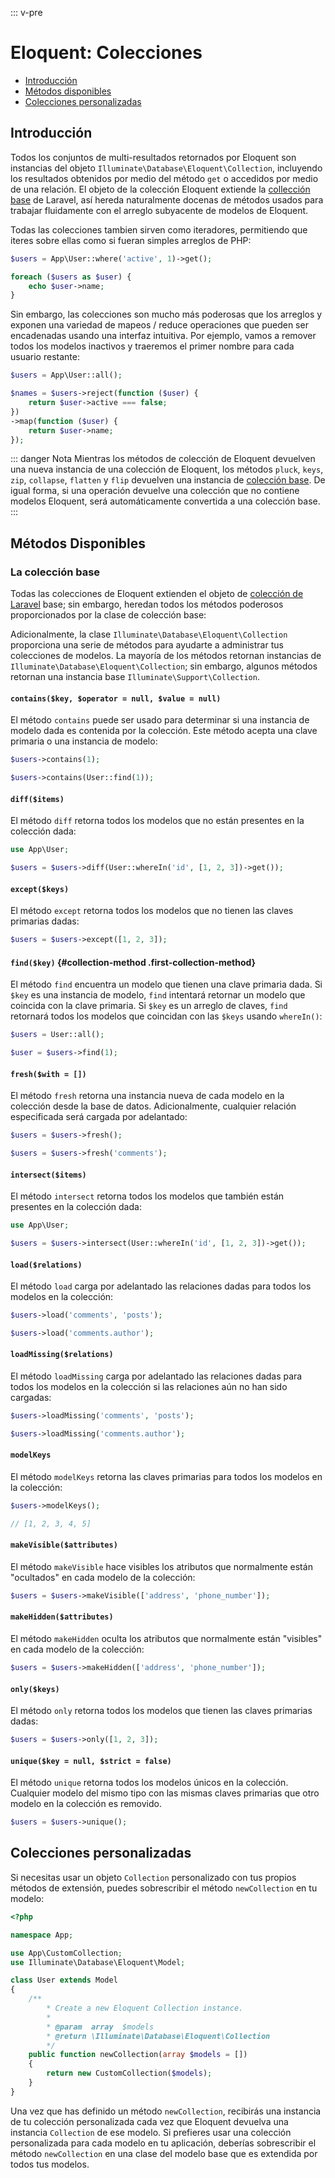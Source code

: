 ::: v-pre

# Eloquent: Colecciones

- [Introducción](#introduction)
- [Métodos disponibles](#available-methods)
- [Colecciones personalizadas](#custom-collections)

<a name="introduction"></a>
## Introducción

Todos los conjuntos de multi-resultados retornados por Eloquent son instancias del objeto `Illuminate\Database\Eloquent\Collection`, incluyendo los resultados obtenidos por medio del método `get` o accedidos por medio de una relación. El objeto de la colección Eloquent extiende la [collección base](/docs/{{version}}/collections) de Laravel, así hereda naturalmente docenas de métodos usados para trabajar fluidamente con el arreglo subyacente de modelos de Eloquent.

Todas las colecciones tambien sirven como iteradores, permitiendo que iteres sobre ellas como si fueran simples arreglos de PHP:

```php
$users = App\User::where('active', 1)->get();

foreach ($users as $user) {
    echo $user->name;
}
```

Sin embargo, las colecciones son mucho más poderosas que los arreglos y exponen una variedad de mapeos / reduce operaciones que pueden ser encadenadas usando una interfaz intuitiva. Por ejemplo, vamos a remover todos los modelos inactivos y traeremos el primer nombre para cada usuario restante:

```php
$users = App\User::all();

$names = $users->reject(function ($user) {
    return $user->active === false;
})
->map(function ($user) {
    return $user->name;
});
```

::: danger Nota
Mientras los métodos de colección de Eloquent devuelven una nueva instancia de una colección de Eloquent, los métodos `pluck`, `keys`, `zip`, `collapse`, `flatten` y `flip` devuelven una instancia de [colección base](/docs/{{version}}/collections). De igual forma, si una operación devuelve una colección que no contiene modelos Eloquent, será automáticamente convertida a una colección base.
:::

<a name="available-methods"></a>
## Métodos Disponibles

### La colección base

Todas las colecciones de Eloquent extienden el objeto de [colección de Laravel](/docs/{{version}}/collections) base; sin embargo, heredan todos los métodos poderosos proporcionados por la clase de colección base:

Adicionalmente, la clase `Illuminate\Database\Eloquent\Collection` proporciona una serie de métodos para ayudarte a administrar tus colecciones de modelos. La mayoría de los métodos retornan instancias de `Illuminate\Database\Eloquent\Collection`; sin embargo, algunos métodos retornan una instancia base `Illuminate\Support\Collection`.

#### `contains($key, $operator = null, $value = null)`

El método `contains` puede ser usado para determinar si una instancia de modelo dada es contenida por la colección. Este método acepta una clave primaria o una instancia de modelo:

```php
$users->contains(1);

$users->contains(User::find(1));
```

#### `diff($items)`

El método `diff` retorna todos los modelos que no están presentes en la colección dada:

```php
use App\User;

$users = $users->diff(User::whereIn('id', [1, 2, 3])->get());
```

#### `except($keys)`

El método `except` retorna todos los modelos que no tienen las claves primarias dadas:

```php
$users = $users->except([1, 2, 3]);
```

#### `find($key)` {#collection-method .first-collection-method}

El método `find` encuentra un modelo que tienen una clave primaria dada. Si `$key` es una instancia de modelo, `find` intentará retornar un modelo que coincida con la clave primaria. Si `$key` es un arreglo de claves, `find` retornará todos los modelos que coincidan con las `$keys` usando `whereIn()`:

```php
$users = User::all();

$user = $users->find(1);
```

#### `fresh($with = [])`

El método `fresh` retorna una instancia nueva de cada modelo en la colección desde la base de datos. Adicionalmente, cualquier relación especificada será cargada por adelantado:

```php
$users = $users->fresh();

$users = $users->fresh('comments');
```

#### `intersect($items)`

El método `intersect` retorna todos los modelos que también están presentes en la colección dada:

```php
use App\User;

$users = $users->intersect(User::whereIn('id', [1, 2, 3])->get());
```

#### `load($relations)`

El método `load` carga por adelantado las relaciones dadas para todos los modelos en la colección:

```php
$users->load('comments', 'posts');

$users->load('comments.author');
```

#### `loadMissing($relations)`

El método `loadMissing` carga por adelantado las relaciones dadas para todos los modelos en la colección si las relaciones aún no han sido cargadas:

```php
$users->loadMissing('comments', 'posts');

$users->loadMissing('comments.author');
```

#### `modelKeys`

El método `modelKeys` retorna las claves primarias para todos los modelos en la colección:

```php
$users->modelKeys();

// [1, 2, 3, 4, 5]
```

#### `makeVisible($attributes)`

El método `makeVisible` hace visibles los atributos que normalmente están "ocultados" en cada modelo de la colección:

```php
$users = $users->makeVisible(['address', 'phone_number']);
```

#### `makeHidden($attributes)`

El método `makeHidden` oculta los atributos que normalmente están "visibles" en cada modelo de la colección:

```php
$users = $users->makeHidden(['address', 'phone_number']);
```

#### `only($keys)`

El método `only` retorna todos los modelos que tienen las claves primarias dadas:

```php
$users = $users->only([1, 2, 3]);
```

#### `unique($key = null, $strict = false)`

El método `unique` retorna todos los modelos únicos en la colección. Cualquier modelo del mismo tipo con las mismas claves primarias que otro modelo en la colección es removido.

```php
$users = $users->unique();
```

<a name="custom-collections"></a>
## Colecciones personalizadas

Si necesitas usar un objeto `Collection` personalizado con tus propios métodos de extensión, puedes sobrescribir el método `newCollection` en tu modelo:

```php
<?php

namespace App;

use App\CustomCollection;
use Illuminate\Database\Eloquent\Model;

class User extends Model
{
    /**
        * Create a new Eloquent Collection instance.
        *
        * @param  array  $models
        * @return \Illuminate\Database\Eloquent\Collection
        */
    public function newCollection(array $models = [])
    {
        return new CustomCollection($models);
    }
}
```

Una vez que has definido un método `newCollection`, recibirás una instancia de tu colección personalizada cada vez que Eloquent devuelva una instancia `Collection` de ese modelo. Si prefieres usar una colección personalizada para cada modelo en tu aplicación, deberías sobrescribir el método `newCollection` en una clase del modelo base que es extendida por todos tus modelos.